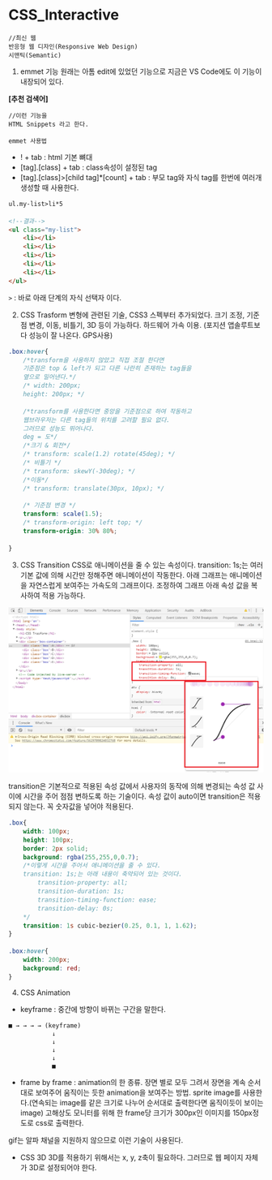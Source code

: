 CSS_Interactive
====================================================
```
//최신 웹
반응형 웹 디자인(Responsive Web Design)
시맨틱(Semantic)
```

1) emmet 기능
원래는 아톰 edit에 있었던 기능으로 지금은 VS Code에도 이 기능이 내장되어 있다.

**[추천 검색어]**
```
//이런 기능을
HTML Snippets 라고 한다.

emmet 사용법
```

- ! + tab : html 기본 뼈대
- [tag].[class] + tab : class속성이 설정된 tag
- [tag].[class]>[child tag]*[count] + tab : 부모 tag와 자식 tag를 한번에 여러개 생성할 때 사용한다.
```html
ul.my-list>li*5

<!--결과-->
<ul class="my-list">
    <li></li>
    <li></li>
    <li></li>
    <li></li>
    <li></li>
</ul>

```
`>` : 바로 아래 단계의 자식 선택자 이다.

2) CSS Trasform
변형에 관련된 기술, CSS3 스펙부터 추가되었다. 크기 조정, 기준점 변경, 이동, 비틀기, 3D 등이 가능하다. 하드웨어 가속 이용. (포지션 앱솔루트보다 성능이 잘 나온다. GPS사용)
```css
.box:hover{
    /*transform을 사용하지 않았고 직접 조절 한다면
    기준점은 top & left가 되고 다른 나란히 존재하는 tag들을
    옆으로 밀어낸다.*/
    /* width: 200px;
    height: 200px; */

    /*transform를 사용한다면 중앙을 기준점으로 하여 작동하고 
    웹브라우저는 다른 tag들의 위치를 고려할 필요 없다.
    그러므로 성능도 뛰어나다.
    deg = 도*/
    /*크기 & 회전*/
    /* transform: scale(1.2) rotate(45deg); */
    /* 비틀기 */
    /* transform: skewY(-30deg); */
    /*이동*/
    /* transform: translate(30px, 10px); */

    /* 기준점 변경 */
    transform: scale(1.5);
    /* transform-origin: left top; */
    transform-origin: 30% 80%;

}
```
3) CSS Transition
CSS로 애니메이션을 줄 수 있는 속성이다.
transition: 1s;는 여러 기본 값에 의해 시간만 정해주면 애니메이션이 작동한다.
아래 그래프는 애니메이션을 자연스럽게 보여주는 가속도의 그래프이다. 조정하여 그래프 아래 속성 값을 복사하여 적용 가능하다.
<img src="./image/51.png">

transition은 기본적으로 적용된 속성 값에서 사용자의 동작에 의해 변경되는 속성 값 사이에 시간을 주어 점점 변하도록 하는 기술이다.
속성 값이 auto이면 transition은 적용되지 않는다. 꼭 숫자값을 넣어야 적용된다.
```css
.box{
    width: 100px;
    height: 100px;
    border: 2px solid;
    background: rgba(255,255,0,0.7);
    /*이렇게 시간을 주어서 애니메이션을 줄 수 있다.
    transition: 1s;는 아래 내용이 축약되어 있는 것이다.
        transition-property: all;
        transition-duration: 1s;
        transition-timing-function: ease;
        transition-delay: 0s;
    */
    transition: 1s cubic-bezier(0.25, 0.1, 1, 1.62);
}

.box:hover{
    width: 200px;
    background: red;
}
```

4) CSS Animation
- keyframe : 중간에 방향이 바뀌는 구간을 말한다.
```
■ → → → → (keyframe)
            ↓
            ↓
            ↓
            ↓
            ■
```
- frame by frame : animation의 한 종류. 장면 별로 모두 그려서 장면을 계속 순서대로 보여주어 움직이는 듯한 animation을 보여주는 방법. sprite image를 사용한다.(연속되는 image를 같은 크기로 나누어 순서대로 출력한다면 움직이듯이 보이는 image)
고해상도 모니터를 위해 한 frame당 크기가 300px인 이미지를 150px정도로 css로 출력한다.

gif는 알파 채널을 지원하지 않으므로 이런 기술이 사용된다.

- CSS 3D
3D를 적용하기 위해서는 x, y, z축이 필요하다. 그러므로 웹 페이지 자체가 3D로 설정되어야 한다.